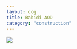 ```yaml
---
layout: ccg
title: Babidi AOD
category: "construction"
---
```


<img src="https://www.dbscardgame.fr/thumb/2296">
